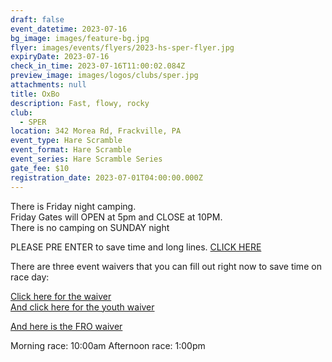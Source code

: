 ```yaml
---
draft: false
event_datetime: 2023-07-16
bg_image: images/feature-bg.jpg
flyer: images/events/flyers/2023-hs-sper-flyer.jpg
expiryDate: 2023-07-16
check_in_time: 2023-07-16T11:00:02.084Z
preview_image: images/logos/clubs/sper.jpg
attachments: null
title: OxBo
description: Fast, flowy, rocky
club:
  - SPER
location: 342 Morea Rd, Frackville, PA
event_type: Hare Scramble
event_format: Hare Scramble
event_series: Hare Scramble Series
gate_fee: $10
registration_date: 2023-07-01T04:00:00.000Z
---
```

There is Friday night camping.\
Friday Gates will OPEN at 5pm and CLOSE at 10PM. \
There is no camping on SUNDAY night

PLEASE PRE ENTER to save time and long lines. [ CLICK HERE](https://www.moto-tally.com/ECEA/ECEA/PreEntry.aspx)

There are three event waivers that you can fill out right now to save time on race day:

[Click here for the waiver](/attachments/events/2023-sper-oxbo-waiver.pdf)\
[And click here for the youth waiver](/attachments/events/2023-sper-oxbo-youth-waiver.pdf)

[And here is the FRO waiver](https://link.edgepilot.com/s/d4ef2188/solb1XjDdkuWUacoOASnqQ?u=https://waivers.readingoutdoors.com/event-oxbo)

Morning race: 10:00am
Afternoon race: 1:00pm